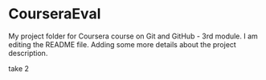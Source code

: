 # CourseraEval
My project folder for Coursera course on Git and GitHub - 3rd module.
I am editing the README file. Adding some more details about the project description.

take 2

